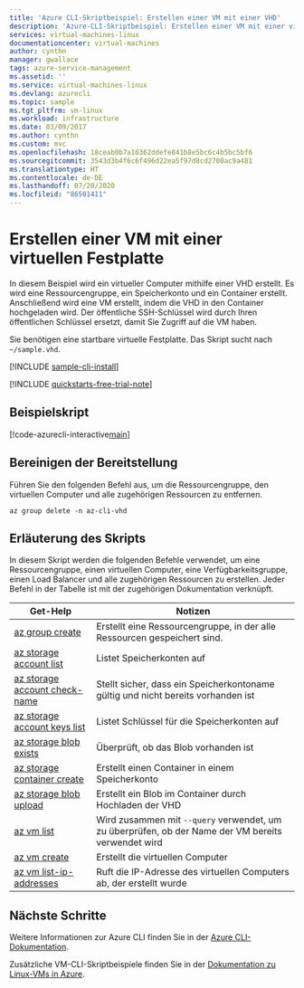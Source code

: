 ```yaml
---
title: 'Azure CLI-Skriptbeispiel: Erstellen einer VM mit einer VHD'
description: 'Azure-CLI-Skriptbeispiel: Erstellen einer VM mit einer virtuellen Festplatte.'
services: virtual-machines-linux
documentationcenter: virtual-machines
author: cynthn
manager: gwallace
tags: azure-service-management
ms.assetid: ''
ms.service: virtual-machines-linux
ms.devlang: azurecli
ms.topic: sample
ms.tgt_pltfrm: vm-linux
ms.workload: infrastructure
ms.date: 03/09/2017
ms.author: cynthn
ms.custom: mvc
ms.openlocfilehash: 18ceab0b7a16362ddefe841b8e5bc6c4b5bc5bf6
ms.sourcegitcommit: 3543d3b4f6c6f496d22ea5f97d8cd2700ac9a481
ms.translationtype: HT
ms.contentlocale: de-DE
ms.lasthandoff: 07/20/2020
ms.locfileid: "86501411"
---
```

# <a name="create-a-vm-with-a-virtual-hard-disk"></a>Erstellen einer VM mit einer virtuellen Festplatte

In diesem Beispiel wird ein virtueller Computer mithilfe einer VHD erstellt.
Es wird eine Ressourcengruppe, ein Speicherkonto und ein Container erstellt. Anschließend wird eine VM erstellt, indem die VHD in den Container hochgeladen wird.
Der öffentliche SSH-Schlüssel wird durch Ihren öffentlichen Schlüssel ersetzt, damit Sie Zugriff auf die VM haben.

Sie benötigen eine startbare virtuelle Festplatte. Das Skript sucht nach `~/sample.vhd`.

[!INCLUDE [sample-cli-install](../../../includes/sample-cli-install.md)]

[!INCLUDE [quickstarts-free-trial-note](../../../includes/quickstarts-free-trial-note.md)]

## <a name="sample-script"></a>Beispielskript

[!code-azurecli-interactive[main](../../../cli_scripts/virtual-machine/create-vm-vhd/create-vm-vhd.sh "Create VM using a VHD")]

## <a name="clean-up-deployment"></a>Bereinigen der Bereitstellung 

Führen Sie den folgenden Befehl aus, um die Ressourcengruppe, den virtuellen Computer und alle zugehörigen Ressourcen zu entfernen.

```azurecli-interactive 
az group delete -n az-cli-vhd
```

## <a name="script-explanation"></a>Erläuterung des Skripts

In diesem Skript werden die folgenden Befehle verwendet, um eine Ressourcengruppe, einen virtuellen Computer, eine Verfügbarkeitsgruppe, einen Load Balancer und alle zugehörigen Ressourcen zu erstellen. Jeder Befehl in der Tabelle ist mit der zugehörigen Dokumentation verknüpft.

| Get-Help | Notizen |
|---|---|
| [az group create](/cli/azure/group) | Erstellt eine Ressourcengruppe, in der alle Ressourcen gespeichert sind. |
| [az storage account list](/cli/azure/storage/account) | Listet Speicherkonten auf |
| [az storage account check-name](/cli/azure/storage/account) | Stellt sicher, dass ein Speicherkontoname gültig und nicht bereits vorhanden ist |
| [az storage account keys list](/cli/azure/storage/account/keys) | Listet Schlüssel für die Speicherkonten auf |
| [az storage blob exists](/cli/azure/storage/blob) | Überprüft, ob das Blob vorhanden ist |
| [az storage container create](/cli/azure/storage/container) | Erstellt einen Container in einem Speicherkonto |
| [az storage blob upload](/cli/azure/storage/blob) | Erstellt ein Blob im Container durch Hochladen der VHD |
| [az vm list](/cli/azure/vm) | Wird zusammen mit `--query` verwendet, um zu überprüfen, ob der Name der VM bereits verwendet wird | 
| [az vm create](/cli/azure/vm/availability-set) | Erstellt die virtuellen Computer |
| [az vm list-ip-addresses](/cli/azure/vm#az-vm-list-ip-addresses) | Ruft die IP-Adresse des virtuellen Computers ab, der erstellt wurde |

## <a name="next-steps"></a>Nächste Schritte

Weitere Informationen zur Azure CLI finden Sie in der [Azure CLI-Dokumentation](/cli/azure).

Zusätzliche VM-CLI-Skriptbeispiele finden Sie in der [Dokumentation zu Linux-VMs in Azure](../linux/cli-samples.md?toc=%2fazure%2fvirtual-machines%2flinux%2ftoc.json).

